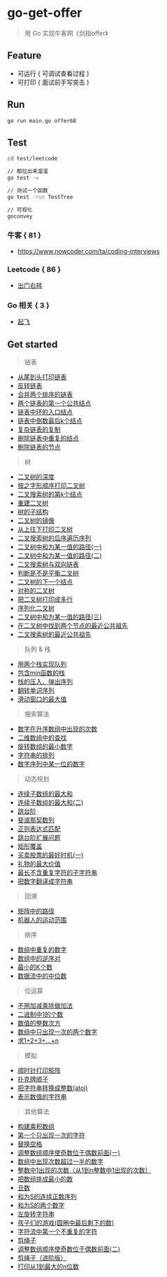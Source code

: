 # go-get-offer

> 用 Go 实现牛客网《剑指offer》

## Feature

* 可运行 { 可调试查看过程 }
* 可打印 { 面试前手写突击 }

## Run

```bash
go run main.go offer68
```

## Test

```bash
cd test/leetcode

// 都拉出来溜溜
go test -v

// 测试一个函数
go test -run TestTree

// 可视化
goconvey
```

### 牛客 { 81 }

* https://www.nowcoder.com/ta/coding-interviews

### Leetcode { 86 }

* [出门右转](./doc/leetcode/readme.md)

### Go 相关 { 3 }

* [起飞](./doc/language/readme.md)

## Get started

> 链表

* [从尾到头打印链表](./doc/offer/link/6.md) 
* [反转链表](./doc/offer/link/24.md) 
* [合并两个排序的链表](./doc/offer/link/25.md) 
* [两个链表的第一个公共结点](./doc/offer/link/52.md) 
* [链表中环的入口结点](./doc/offer/link/23.md) 
* [链表中倒数最后k个结点](./doc/offer/link/22.md) 
* [复杂链表的复制](./doc/offer/link/35.md) 
* [删除链表中重复的结点](./doc/offer/link/76.md) 
* [删除链表的节点](./doc/offer/link/18.md)

> 树

* [二叉树的深度](./doc/offer/tree/55.md) 
* [按之字形顺序打印二叉树](./doc/offer/tree/77.md) 
* [二叉搜索树的第k个结点](./doc/offer/tree/54.md) 
* [重建二叉树](./doc/offer/tree/7.md) 
* [树的子结构](./doc/offer/tree/26.md) 
* [二叉树的镜像](./doc/offer/tree/27.md) 
* [从上往下打印二叉树](./doc/offer/tree/32.md) 
* [二叉搜索树的后序遍历序列](./doc/offer/tree/33.md) 
* [二叉树中和为某一值的路径(一)](./doc/offer/tree/82.md) 
* [二叉树中和为某一值的路径(二)](./doc/offer/tree/34.md) 
* [二叉搜索树与双向链表](./doc/offer/tree/36.md) 
* [判断是不是平衡二叉树](./doc/offer/tree/79.md) 
* [二叉树的下一个结点](./doc/offer/tree/8.md) 
* [对称的二叉树](./doc/offer/tree/28.md) 
* [把二叉树打印成多行](./doc/offer/tree/78.md) 
* [序列化二叉树](./doc/offer/tree/37.md) 
* [二叉树中和为某一值的路径(三)](./doc/offer/tree/84.md)
* [在二叉树中找到两个节点的最近公共祖先](./doc/offer/tree/86.md)
* [二叉搜索树的最近公共祖先](./doc/offer/tree/68.md) 

> 队列 & 栈

* [用两个栈实现队列](./doc/offer/queueAndStack/9.md) 
* [包含min函数的栈](./doc/offer/queueAndStack/30.md) 
* [栈的压入、弹出序列](./doc/offer/queueAndStack/31.md) 
* [翻转单词序列](./doc/offer/queueAndStack/73.md) 
* [滑动窗口的最大值](./doc/offer/queueAndStack/59.md)

> 搜索算法

* [数字在升序数组中出现的次数](./doc/offer/search/53.md) 
* [二维数组中的查找](./doc/offer/search/4.md) 
* [旋转数组的最小数字](./doc/offer/search/11.md) 
* [字符串的排列](./doc/offer/search/38.md) 
* [数字序列中某一位的数字](./doc/offer/search/44.md)

> 动态规划

* [连续子数组的最大和](./doc/offer/dynamicProgramming/42.md) 
* [连续子数组的最大和(二)](./doc/offer/dynamicProgramming/85.md) 
* [跳台阶](./doc/offer/dynamicProgramming/69.md) 
* [斐波那契数列](./doc/offer/dynamicProgramming/10.md) 
* [正则表达式匹配](./doc/offer/dynamicProgramming/19.md) 
* [跳台阶扩展问题](./doc/offer/dynamicProgramming/71.md) 
* [矩形覆盖](./doc/offer/dynamicProgramming/70.md) 
* [买卖股票的最好时机(一)](./doc/offer/dynamicProgramming/63.md) 
* [礼物的最大价值](./doc/offer/dynamicProgramming/47.md) 
* [最长不含重复字符的子字符串](./doc/offer/dynamicProgramming/48.md) 
* [把数字翻译成字符串](./doc/offer/dynamicProgramming/46.md)

> 回溯

* [矩阵中的路径](./doc/offer/other/12.md) 
* [机器人的运动范围](./doc/offer/other/13.md) 

> 排序

* [数组中重复的数字](./doc/offer/sort/3.md) 
* [数组中的逆序对](./doc/offer/sort/51.md) 
* [最小的K个数](./doc/offer/sort/40.md) 
* [数据流中的中位数](./doc/offer/sort/41.md) 

> 位运算

* [不用加减乘除做加法](./doc/offer/other/65.md) 
* [二进制中1的个数](./doc/offer/other/15.md) 
* [数值的整数次方](./doc/offer/other/16.md) 
* [数组中只出现一次的两个数字](./doc/offer/other/56.md) 
* [求1+2+3+...+n](./doc/offer/other/64.md) 

> 模拟

* [顺时针打印矩阵](./doc/offer/other/29.md) 
* [扑克牌顺子](./doc/offer/other/61.md) 
* [把字符串转换成整数(atoi)](./doc/offer/other/67.md) 
* [表示数值的字符串](./doc/offer/other/20.md)

> 其他算法

* [构建乘积数组](./doc/offer/other/66.md) 
* [第一个只出现一次的字符](./doc/offer/other/50.md) 
* [替换空格](./doc/offer/other/5.md) 
* [调整数组顺序使奇数位于偶数前面(一)](./doc/offer/other/21.md) 
* [数组中出现次数超过一半的数字](./doc/offer/other/39.md) 
* [整数中1出现的次数（从1到n整数中1出现的次数）](./doc/offer/other/43.md) 
* [把数组排成最小的数](./doc/offer/other/45.md) 
* [丑数](./doc/offer/other/49.md) 
* [和为S的连续正数序列](./doc/offer/other/74.md) 
* [和为S的两个数字](./doc/offer/other/57.md) 
* [左旋转字符串](./doc/offer/other/58.md) 
* [孩子们的游戏(圆圈中最后剩下的数)](./doc/offer/other/62.md) 
* [字符流中第一个不重复的字符](./doc/offer/other/75.md) 
* [剪绳子](./doc/offer/other/14.md) 
* [调整数组顺序使奇数位于偶数前面(二)](./doc/offer/other/81.md) 
* [剪绳子（进阶版）](./doc/offer/other/83.md) 
* [打印从1到最大的n位数](./doc/offer/other/17.md)